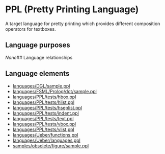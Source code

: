 # PPL (Pretty Printing Language)
A target language for pretty printing which provides different composition operators for textboxes.
## Language purposes
_None_## Language relationships
## Language elements
* [languages/DGL/sample.ppl](https://github.com/softlang/yas/blob/master/languages/DGL/sample.ppl)
* [languages/FSML/Prolog/dot/sample.ppl](https://github.com/softlang/yas/blob/master/languages/FSML/Prolog/dot/sample.ppl)
* [languages/PPL/tests/hbox.ppl](https://github.com/softlang/yas/blob/master/languages/PPL/tests/hbox.ppl)
* [languages/PPL/tests/hlist.ppl](https://github.com/softlang/yas/blob/master/languages/PPL/tests/hlist.ppl)
* [languages/PPL/tests/hseplist.ppl](https://github.com/softlang/yas/blob/master/languages/PPL/tests/hseplist.ppl)
* [languages/PPL/tests/indent.ppl](https://github.com/softlang/yas/blob/master/languages/PPL/tests/indent.ppl)
* [languages/PPL/tests/text.ppl](https://github.com/softlang/yas/blob/master/languages/PPL/tests/text.ppl)
* [languages/PPL/tests/vbox.ppl](https://github.com/softlang/yas/blob/master/languages/PPL/tests/vbox.ppl)
* [languages/PPL/tests/vlist.ppl](https://github.com/softlang/yas/blob/master/languages/PPL/tests/vlist.ppl)
* [languages/Ueber/functions.ppl](https://github.com/softlang/yas/blob/master/languages/Ueber/functions.ppl)
* [languages/Ueber/languages.ppl](https://github.com/softlang/yas/blob/master/languages/Ueber/languages.ppl)
* [samples/obsolete/figure/sample.ppl](https://github.com/softlang/yas/blob/master/samples/obsolete/figure/sample.ppl)
